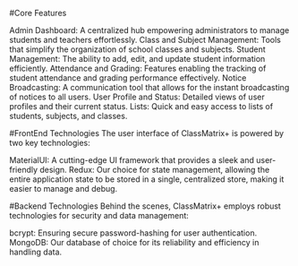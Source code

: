 #Core Features

Admin Dashboard: A centralized hub empowering administrators to manage students and teachers effortlessly.
Class and Subject Management: Tools that simplify the organization of school classes and subjects.
Student Management: The ability to add, edit, and update student information efficiently.
Attendance and Grading: Features enabling the tracking of student attendance and grading performance effectively.
Notice Broadcasting: A communication tool that allows for the instant broadcasting of notices to all users.
User Profile and Status: Detailed views of user profiles and their current status.
Lists: Quick and easy access to lists of students, subjects, and classes.

#FrontEnd Technologies
The user interface of ClassMatrix+ is powered by two key technologies:

MaterialUI: A cutting-edge UI framework that provides a sleek and user-friendly design.
Redux: Our choice for state management, allowing the entire application state to be stored in a single, centralized store, making it easier to manage and debug.

#Backend Technologies
Behind the scenes, ClassMatrix+ employs robust technologies for security and data management:

bcrypt: Ensuring secure password-hashing for user authentication.
MongoDB: Our database of choice for its reliability and efficiency in handling data.

